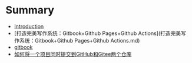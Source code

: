 # Summary

* [Introduction](README.md)
* [打造完美写作系统：Gitbook+Github Pages+Github Actions](打造完美写作系统：Gitbook+Github Pages+Github Actions.md)
* [gitbook](gitbook.md)
* [如何将一个项目同时提交到GitHub和Gitee两个仓库](如何将一个项目同时提交到GitHub和Gitee两个仓库.md)

